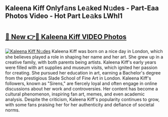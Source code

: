 ## Kaleena Kiff Onlyf𝚊ns Le𝚊ked N𝚞des - Part-Eaa Photos Video - Hot Part Le𝚊ks LWhI1

# <h2><a href="http://ac13284.deff.icu/?id=Kaleena+Kiff">🔗 New 👉🔴 Kaleena Kiff VIDEO Photos</a></h2>

[![Kaleena Kiff N𝚞des](https://i.imgur.com/rIISA9y.gif)](http://ac13284.deff.icu/?id=Kaleena+Kiff)
Kaleena Kiff was born on a nice day in London, which she believes played a role in shaping her name and her art. She grew up in a creative family, with both parents being artists. Kaleena Kiff's early years were filled with art supplies and museum visits, which ignited her passion for creating. She pursued her education in art, earning a Bachelor's degree from the prestigious Slade School of Fine Art in London. Kaleena Kiff's followers, known as "Sirens," are fiercely loyal and often engage in online discussions about her work and controversies. Her content has become a cultural phenomenon, inspiring fan art, memes, and even academic analysis. Despite the criticism, Kaleena Kiff's popularity continues to grow, with some fans praising her for her authenticity and defiance of societal norms.
